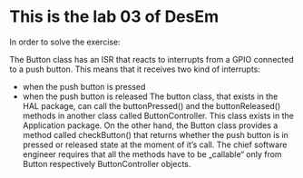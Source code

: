 # This is the lab 03 of DesEm

In order to solve the  exercise:

The Button class has an ISR that reacts to interrupts from a GPIO connected to a push
button. This means that it receives two kind of interrupts:
- when the push button is pressed
- when the push button is released
The button class, that exists in the HAL package, can call the buttonPressed() and the
buttonReleased() methods in another class called ButtonController. This class exists in
the Application package. On the other hand, the Button class provides a method called
checkButton() that returns whether the push button is in pressed or released state at
the moment of it’s call.
The chief software engineer requires that all the methods have to be „callable“ only
from Button respectively ButtonController objects.